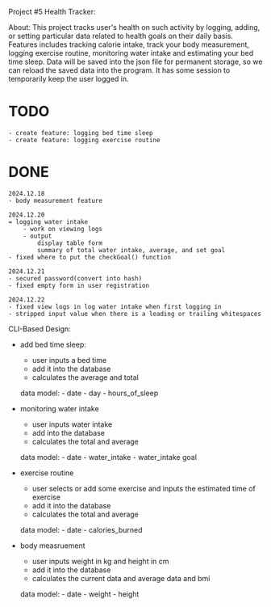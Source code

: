 Project #5 Health Tracker:

About:
    This project tracks user's health on such activity by logging, adding, or setting particular data related to health goals on their daily basis. Features includes tracking calorie intake, track your body measurement, logging exercise routine, monitoring water intake and estimating your bed time sleep. Data will be saved into the json file for permanent storage, so we can reload the saved data into the program. It has some session to temporarily keep the user logged in.


# TODO
    - create feature: logging bed time sleep
    - create feature: logging exercise routine

# DONE
    2024.12.18
    - body measurement feature

    2024.12.20
    = logging water intake
        - work on viewing logs
        - output 
            display table form
            summary of total water intake, average, and set goal
    - fixed where to put the checkGoal() function
    
    2024.12.21
    - secured password(convert into hash)
    - fixed empty form in user registration

    2024.12.22
    - fixed view logs in log water intake when first logging in
    - stripped input value when there is a leading or trailing whitespaces

    
CLI-Based Design:

<!-- - tracking calorie intake functionalities:
    # user inputs calories
    # add it into the database
    # calculates the calories into total and average calories(this week or last week)

    data model:
        # date
        # calories -->

- add bed time sleep:
    - user inputs a bed time 
    - add it into the database
    - calculates the average and total

    data model:
        - date
        - day
        - hours_of_sleep

- monitoring water intake
    - user inputs water intake
    - add into the database
    - calculates the total and average

    data model:
        - date
        - water_intake
        - water_intake goal

- exercise routine
    - user selects or add some exercise and inputs the estimated time of exercise
    - add it into the database
    - calculates the total and average 
    
    data model:
        - date
        - calories_burned

- body measruement
    - user inputs weight in kg and height in cm
    - add it into the database
    - calculates the current data and average data and bmi

    data model:
        - date
        - weight
        - height


